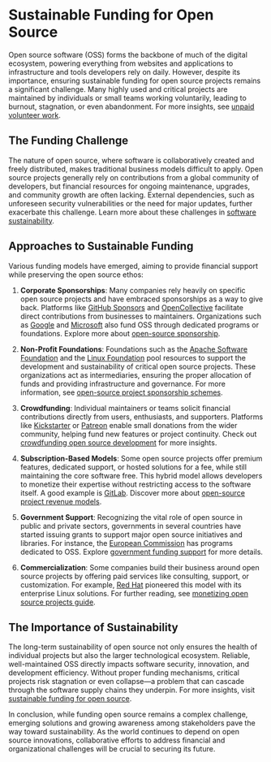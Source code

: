 # Sustainable Funding for Open Source

Open source software (OSS) forms the backbone of much of the digital ecosystem, powering everything from websites and applications to infrastructure and tools developers rely on daily. However, despite its importance, ensuring sustainable funding for open source projects remains a significant challenge. Many highly used and critical projects are maintained by individuals or small teams working voluntarily, leading to burnout, stagnation, or even abandonment. For more insights, see [unpaid volunteer work](https://www.license-token.com/wiki/unpaid-volunteer-work).

## The Funding Challenge

The nature of open source, where software is collaboratively created and freely distributed, makes traditional business models difficult to apply. Open source projects generally rely on contributions from a global community of developers, but financial resources for ongoing maintenance, upgrades, and community growth are often lacking. External dependencies, such as unforeseen security vulnerabilities or the need for major updates, further exacerbate this challenge. Learn more about these challenges in [software sustainability](https://www.license-token.com/wiki/software-sustainability).

## Approaches to Sustainable Funding

Various funding models have emerged, aiming to provide financial support while preserving the open source ethos:

1. **Corporate Sponsorships**: Many companies rely heavily on specific open source projects and have embraced sponsorships as a way to give back. Platforms like [GitHub Sponsors](https://github.com/sponsors) and [OpenCollective](https://opencollective.com/) facilitate direct contributions from businesses to maintainers. Organizations such as [Google](https://opensource.google/) and [Microsoft](https://opensource.microsoft.com/) also fund OSS through dedicated programs or foundations. Explore more about [open-source sponsorship](https://www.license-token.com/wiki/open-source-sponsorship).

2. **Non-Profit Foundations**: Foundations such as the [Apache Software Foundation](https://apache.org/) and the [Linux Foundation](https://www.linuxfoundation.org/) pool resources to support the development and sustainability of critical open source projects. These organizations act as intermediaries, ensuring the proper allocation of funds and providing infrastructure and governance. For more information, see [open-source project sponsorship schemes](https://www.license-token.com/wiki/open-source-project-sponsorship-schemes).

3. **Crowdfunding**: Individual maintainers or teams solicit financial contributions directly from users, enthusiasts, and supporters. Platforms like [Kickstarter](https://www.kickstarter.com/) or [Patreon](https://www.patreon.com/) enable small donations from the wider community, helping fund new features or project continuity. Check out [crowdfunding open source development](https://www.license-token.com/wiki/crowdfunding-open-source-development) for more insights.

4. **Subscription-Based Models**: Some open source projects offer premium features, dedicated support, or hosted solutions for a fee, while still maintaining the core software free. This hybrid model allows developers to monetize their expertise without restricting access to the software itself. A good example is [GitLab](https://about.gitlab.com/pricing/). Discover more about [open-source project revenue models](https://www.license-token.com/wiki/open-source-project-revenue-models).

5. **Government Support**: Recognizing the vital role of open source in public and private sectors, governments in several countries have started issuing grants to support major open source initiatives and libraries. For instance, the [European Commission](https://ec.europa.eu/digital-strategy/open-source_en) has programs dedicated to OSS. Explore [government funding support](https://www.license-token.com/wiki/government-funding-support) for more details.

6. **Commercialization**: Some companies build their business around open source projects by offering paid services like consulting, support, or customization. For example, [Red Hat](https://www.redhat.com/) pioneered this model with its enterprise Linux solutions. For further reading, see [monetizing open source projects guide](https://www.license-token.com/wiki/monetizing-open-source-projects-guide).

## The Importance of Sustainability

The long-term sustainability of open source not only ensures the health of individual projects but also the larger technological ecosystem. Reliable, well-maintained OSS directly impacts software security, innovation, and development efficiency. Without proper funding mechanisms, critical projects risk stagnation or even collapse—a problem that can cascade through the software supply chains they underpin. For more insights, visit [sustainable funding for open source](https://www.license-token.com/wiki/sustainable-funding-for-open-source).

In conclusion, while funding open source remains a complex challenge, emerging solutions and growing awareness among stakeholders pave the way toward sustainability. As the world continues to depend on open source innovations, collaborative efforts to address financial and organizational challenges will be crucial to securing its future.